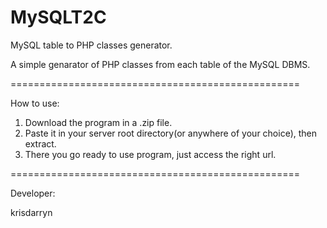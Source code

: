MySQLT2C
========

MySQL table to PHP classes generator.


A simple genarator of PHP classes from each table of the MySQL DBMS.

==================================================

How to use:

1. Download the program in a .zip file.
2. Paste it in your server root directory(or anywhere of your choice), then extract.
3. There you go ready to use program, just access the right url.

==================================================

Developer:

krisdarryn

